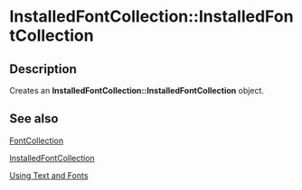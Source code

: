 # InstalledFontCollection::InstalledFontCollection

## Description

Creates an **InstalledFontCollection::InstalledFontCollection** object.

## See also

[FontCollection](https://learn.microsoft.com/windows/desktop/api/gdiplusheaders/nl-gdiplusheaders-fontcollection)

[InstalledFontCollection](https://learn.microsoft.com/windows/desktop/api/gdiplusheaders/nl-gdiplusheaders-installedfontcollection)

[Using Text and Fonts](https://learn.microsoft.com/windows/desktop/gdiplus/-gdiplus-using-text-and-fonts-use)